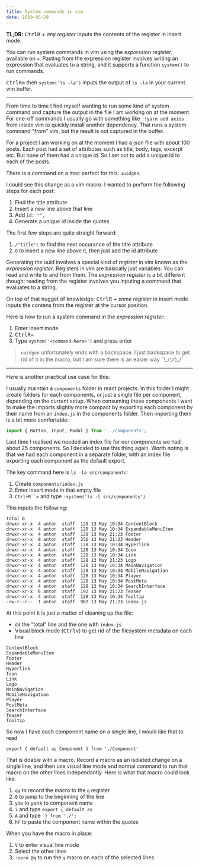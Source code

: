 ```yaml
---
title: System commands in vim
date: 2019-05-29
---
```



**TL;DR:** <kbd>Ctrl</kbd><kbd>R</kbd> + _any register_ inputs the contents of the register
in insert mode.

You can run system commands in vim using the _expression register_, available on `=`. Pasting from the
expression register involves writing an expression that evaluates to a string, and it
supports a function `system()` to run commands.

<kbd>Ctrl</kbd><kbd>R</kbd><kbd>=</kbd> then `system('ls -la')` inputs the
output of `ls -la` in your current vim buffer.

---

From time to time I find myself wanting to run some kind of system command and
capture the output in the file I am working on at the moment. For one-off
commands I usually go with something like `:!yarn add axios` from inside vim to
quickly install another dependency. That runs a system command "from" vim, but
the result is not captured in the buffer.

For a project I am working on at the moment I had a json file with about 100
posts. Each post had a set of attributes such as title, body, tags, excerpt
etc. But none of them had a unique id. So I set out to add a unique id to each
of the posts.

There is a command on a mac perfect for this: `uuidgen`.

I could see this change as a vim macro. I wanted to perform the following steps for each
post:

1. Find the title attribute
2. Insert a new line above that line
3. Add `id: "",`
4. Generate a unique id inside the quotes

The first few steps are quite straight forward:

1. `/"title":` to find the next occurance of the title attribute
2. `O` to insert a new line above it, then just add the id attribute

Generating the uuid involves a special kind of _register_ in vim known as the
_expression register_. Registers in vim are basically just variables. You can
read and write to and from them. The _expression register_ is a bit different
though: reading from the register involves you inputing a command that evaluates
to a string.

On top of that nugget of knowledge; <kbd>Ctrl</kbd><kbd>R</kbd> + _some register_
in insert mode inputs the contens from the register at the cursor position.

Here is how to run a system command in the _expression register_:

1. Enter insert mode
2. <kbd>Ctrl</kbd><kbd>R</kbd><kbd>=</kbd>
4. Type `system('<command-here>')` and press enter

<blockquote class="note">
<code>uuidgen</code> unfortunately ends with a backspace. I just backspace to
get rid of it in the macro, but I am sure there is an easier way ¯\_(ツ)_/¯
</blockquote>

---

Here is another practical use case for this:

I usually maintain a `components` folder in react projects. In this
folder I might create folders for each components, or just a single file per
component, depending on the current setup. When consuming these components I
want to make the imports slightly more compact by exporting each component by
their name from an `index.js` in the components folder. Then importing them is
a bit more comfortable:

```javascript
import { Button, Input, Modal } from '../components';
```

Last time I realised we needed an index file for our components we had about 25
components. So I decided to use this thing again. Worth noting is that we had
each component in a separate folder, with an index file exporting each component
as the default export.

The key command here is `ls -la src/components`:

1. Create `components/index.js`
2. Enter insert mode in that empty file
3. `Ctrl+R``=` and type `:system('ls -l src/components')`

This inputs the following:

```
total 8
drwxr-xr-x  4 anton  staff  128 13 May 10:34 ContentBlock
drwxr-xr-x  4 anton  staff  128 13 May 10:34 ExpandableMenuItem
drwxr-xr-x  4 anton  staff  128 13 May 21:23 Footer
drwxr-xr-x  8 anton  staff  256 13 May 21:23 Header
drwxr-xr-x  4 anton  staff  128 13 May 10:34 Hyperlink
drwxr-xr-x  4 anton  staff  128 13 May 10:34 Icon
drwxr-xr-x  4 anton  staff  128 13 May 10:34 Link
drwxr-xr-x  4 anton  staff  128 13 May 21:23 Logo
drwxr-xr-x  4 anton  staff  128 13 May 10:34 MainNavigation
drwxr-xr-x  4 anton  staff  128 13 May 10:34 MobileNavigation
drwxr-xr-x  4 anton  staff  128 13 May 10:34 Player
drwxr-xr-x  4 anton  staff  128 13 May 10:34 PostMeta
drwxr-xr-x  4 anton  staff  128 13 May 10:34 SearchInterface
drwxr-xr-x  6 anton  staff  192 13 May 21:23 Teaser
drwxr-xr-x  4 anton  staff  128 13 May 10:34 Tooltip
-rw-r--r--  1 anton  staff  907 13 May 21:23 index.js
```

At this point it is just a matter of cleaning up the file:

- `dd` the "total" line and the one with `index.js`
- Visual block mode (<kbd>Ctrl</kbd><kbd>v</kbd>) to get rid of the filesystem
metadata on each line

```
ContentBlock
ExpandableMenuItem
Footer
Header
Hyperlink
Icon
Link
Logo
MainNavigation
MobileNavigation
Player
PostMeta
SearchInterface
Teaser
Tooltip
```

So now I have each component name on a single line, I would like that to read

```
export { default as Component } from './Component'
```

That is doable with a macro. Record a macro as an isolated change on a single line,
and then use visual line mode and normal command to run that macro on the other
lines independantly. Here is what that macro could look like:

1. `qq` to record the macro to the `q` register
2. `0` to jump to the beginning of the line
3. `yiw` to yank to component name
4. `i` and type `export { default as `
5. `A` and type ` } from './';`
6. `hP` to paste the component name within the quotes

When you have the macro in place:

1. `V` to enter visual line mode
2. Select the other lines
3. `:norm @q` to run the `q` macro on each of the selected lines
